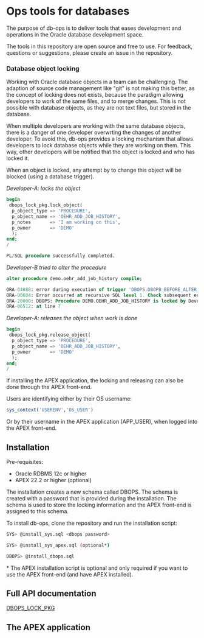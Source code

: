 # Ops tools for databases

The purpose of db-ops is to deliver tools that eases development and operations in the Oracle database development space.

The tools in this repository are open source and free to use. For feedback, questions or suggestions, please create an issue in the repository.

### Database object locking
Working with Oracle database objects in a team can be challenging. The adaption of source code management like "git" is not making this better, as the concept of locking does not exists, because the paradigm allowing developers to work of the same files, and to merge changes. This is not possible with database objects, as they are not text files, but stored in the database.

When multiple developers are working with the same database objects, there is a danger of one developer overwrting the changes of another developer. To avoid this, db-ops provides a locking mechanism that allows developers to lock database objects while they are working on them. This way, other developers will be notified that the object is locked and who has locked it.

When an object is locked, any attempt by to change this object will be blocked (using a database trigger).

*Developer-A: locks the object*
```sql
begin
 dbops_lock_pkg.lock_object(
  p_object_type => 'PROCEDURE', 
  p_object_name => 'OEHR_ADD_JOB_HISTORY', 
  p_notes       => 'I am working on this', 
  p_owner       => 'DEMO'
  );
end;
/

PL/SQL procedure successfully completed.

```
*Developer-B tried to alter the procedure*
```sql
alter procedure demo.oehr_add_job_history compile;

ORA-04088: error during execution of trigger 'DBOPS.DBOPB_BEFORE_ALTER_TRG'
ORA-00604: Error occurred at recursive SQL level 1. Check subsequent errors.
ORA-20000: DBOPS: Procedure DEMO.OEHR_ADD_JOB_HISTORY is locked by Developer-A
ORA-06512: at line 7
```

*Developer-A: releases the object when work is done*
```sql
begin
 dbops_lock_pkg.release_object(
  p_object_type => 'PROCEDURE', 
  p_object_name => 'OEHR_ADD_JOB_HISTORY', 
  p_owner       => 'DEMO'
  );
end;
/
```

If installing the APEX application, the locking and releasing can also be done through the APEX front-end.

Users are identifying either by their OS username:
```sql
sys_context('USERENV','OS_USER')
```
Or by their username in the APEX application (APP_USER), when logged into the APEX front-end.

## Installation

Pre-requisites:
* Oracle RDBMS 12c or higher
* APEX 22.2 or higher (optional)

The installation creates a new schema called DBOPS. The schema is created with a password that is provided during the installation. The schema is used to store the locking information and the APEX front-end is assigned to this schema.

To install db-ops, clone the repository and run the installation script:

```bash
SYS> @install_sys.sql <dbops password>

SYS> @install_sys_apex.sql (optional*)

DBOPS> @install_dbops.sql
```
\* The APEX installation script is optional and only required if you want to use the APEX front-end (and have APEX installed).

## Full API documentation

[DBOPS_LOCK_PKG](dbops_lock_pkg.md)

## The APEX application


